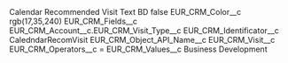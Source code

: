 <?xml version="1.0" encoding="UTF-8"?>
<CustomMetadata xmlns="http://soap.sforce.com/2006/04/metadata" xmlns:xsi="http://www.w3.org/2001/XMLSchema-instance" xmlns:xsd="http://www.w3.org/2001/XMLSchema">
    <label>Calendar Recommended Visit Text BD</label>
    <protected>false</protected>
    <values>
        <field>EUR_CRM_Color__c</field>
        <value xsi:type="xsd:string">rgb(17,35,240)</value>
    </values>
    <values>
        <field>EUR_CRM_Fields__c</field>
        <value xsi:type="xsd:string">EUR_CRM_Account__c.EUR_CRM_Visit_Type__c</value>
    </values>
    <values>
        <field>EUR_CRM_Identificator__c</field>
        <value xsi:type="xsd:string">CaledndarRecomVisit</value>
    </values>
    <values>
        <field>EUR_CRM_Object_API_Name__c</field>
        <value xsi:type="xsd:string">EUR_CRM_Visit__c</value>
    </values>
    <values>
        <field>EUR_CRM_Operators__c</field>
        <value xsi:type="xsd:string">=</value>
    </values>
    <values>
        <field>EUR_CRM_Values__c</field>
        <value xsi:type="xsd:string">Business Development</value>
    </values>
</CustomMetadata>
